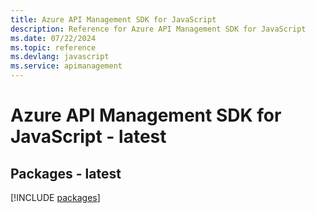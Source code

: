 ```yaml
---
title: Azure API Management SDK for JavaScript
description: Reference for Azure API Management SDK for JavaScript
ms.date: 07/22/2024
ms.topic: reference
ms.devlang: javascript
ms.service: apimanagement
---
```

# Azure API Management SDK for JavaScript - latest
## Packages - latest
[!INCLUDE [packages](api-management-index.md)]